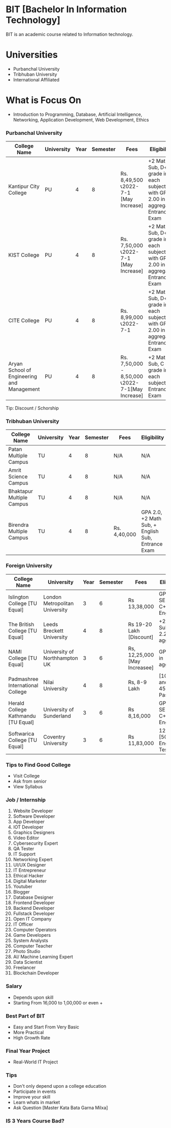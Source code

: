# BIT [Bachelor In Information Technology]
BIT is an academic course related to Information technology. 

# Universities
- Purbanchal University
- Tribhuban University 
- International Affiliated

# What is Focus On
- Introduction to Programming, Database, Artificial Intelligence, Networking, Application Development, Web Development, Ethics

### Purbanchal University

| College Name  | University |  Year | Semester | Fees | Eligibility | 
| ------------- | ------------- | -------------  | -------------  | -------------  | -------------  |
| Kantipur City College  | PU  | 4 | 8 | Rs. 8,49,500 📞2022-7-1 [May Increase] | +2 Math Sub, D+ grade in each subject with GPA 2.00 in aggregate, Entrance Exam  |
| KIST College  | PU  | 4 | 8 |  Rs. 7,50,000 📞2022-7-1 [May Increase] | +2 Math Sub, D+ grade in each subject with GPA 2.00 in aggregate, Entrance Exam  |
| CITE College	 | PU  | 4 | 8 |  Rs. 8,99,000 📞2022-7-1 | +2 Math Sub, D+ grade in each subject with GPA 2.00 in aggregate, Entrance Exam  |
| Aryan School of Engineering and Management	 | PU  | 4 | 8 |  Rs. 7,50,000 - 8,50,000 📞2022-7-1[May Increase] |  +2 Math Sub, C or+ grade in each subject, Entrance Exam  |

Tip: Discount / Schorship


### Tribhuban University
| College Name  | University |  Year | Semester | Fees | Eligibility | 
| ------------- | ------------- | -------------  | -------------  | -------------  | -------------  |
| Patan Multiple Campus  | TU  | 4 | 8 | N/A  |  N/A   |
| Amrit Science Campus  | TU  | 4 | 8 | N/A   | N/A   |
| Bhaktapur Multiple Campus  | TU  | 4 | 8 | N/A   | N/A |
| Birendra Multiple Campus  | TU  | 4 | 8 | Rs. 4,40,000   | GPA 2.0, +2 Math Sub, + English Sub,  Entrance Exam  |


### Foreign University
| College Name  | University |  Year | Semester | Fees | Eligibility | 
| ------------- | ------------- | -------------  | -------------  | -------------  | -------------  |
| Islington College	[TU Equal]  | London Metropolitan University  | 3 | 6 | Rs 13,38,000  | GPA 2.2, SEE Math C+, English B  |
| The British College [TU Equal]  | Leeds Breckett University  | 4 | 8 | Rs  19-20 Lakh [Discount] | +2 Math Sub, GPA 2.2 in aggregate  |
| NAMI College [TU Equal] | University of Northhampton UK | 3 | 6 | Rs, 12,25,000 [May Increasee] |  GPA 2.5 in aggregate |
| Padmashree International College  | Nilai University  | 4 | 8 | Rs, 8-9 Lakh | [10 math and eng 45%], +2 Pass  |
| Herald College Kathmandu [TU Equal] | University of Sunderland  | 3 | 6 | Rs 8,16,000  | GPA 2.2, SEE Math C+, English B   |
| Softwarica College [TU Equal] | Coventry University  | 3 | 6 | Rs 11,83,000  | 12 [50%], English Test  |


### Tips to Find Good College
- Visit College
- Ask from senior
- View Syllabus    

### Job / Internship
1. Website Developer 
2. Software Developer 
3. App Developer
4. IOT Developer 
5. Graphics Designers 
6. Video Editor
7. Cybersecurity Expert
8. QA Tester
9. IT Support
10. Networking Expert
11. UI/UX Designer 
12. IT Entrepreneur
13. Ethical Hacker
14. Digital Marketer
15. Youtuber 
16. Blogger
17. Database Designer
18. Frontend Developer 
19. Backend Developer 
20. Fullstack Developer 
21. Open IT Company 
22. IT Officer 
23. Computer Operators 
24. Game Developers 
25. System Analysts 
26. Computer Teacher
27. Photo Studio
28. AI/ Machine Learning Expert 
29. Data Scientist 
30. Freelancer
31. Blockchain Developer

### Salary
- Depends upon skill
- Starting From 16,000 to 1,00,000 or even + 

### Best Part of BIT
- Easy and Start From Very Basic
- More Practical
- High Growth Rate

### Final Year Project
- Real-World IT Project

### Tips
- Don't only depend upon a college education
- Participate in events
- Improve your skill
- Learn whats in market
- Ask Question [Master Kata Bata Garna Milxa]

### IS 3 Years Course Bad?
